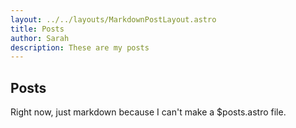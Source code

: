 ```yaml
---
layout: ../../layouts/MarkdownPostLayout.astro
title: Posts
author: Sarah
description: These are my posts
---
```


## Posts

Right now, just markdown because I can't make a $posts.astro file.
